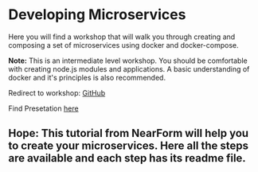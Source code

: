 # Developing Microservices
Here you will find a workshop that will walk you through creating and composing a set of
microservices using docker and docker-compose.

__Note:__ This is an intermediate level workshop. You should be comfortable
with creating node.js modules and applications. A basic understanding of docker
and it's principles is also recommended.


Redirect to workshop: [GitHub](https://github.com/nearform/developing-microservices)

Find Presetation [here](https://github.com/nearform/developing-microservices/blob/master/assets/presentation.pptx)

## __Hope:__ This tutorial from NearForm will help you to create your microservices. Here all the steps are available and each step has its readme file.